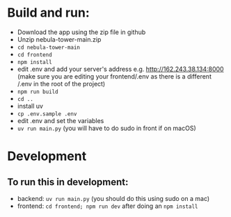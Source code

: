 # Build and run:
- Download the app using the zip file in github
- Unzip nebula-tower-main.zip
- `cd nebula-tower-main`
- `cd frontend`
- `npm install`
- edit .env and add your server's address e.g. http://162.243.38.134:8000 (make sure you are editing your frontend/.env as there is a different /.env in the root of the project)
- `npm run build`
- `cd ..`
- install uv
- `cp .env.sample .env`
- edit .env and set the variables
- `uv run main.py` (you will have to do sudo in front if on macOS)

# Development

## To run this in development:

* backend: `uv run main.py` (you should do this using sudo on a mac)
* frontend: `cd frontend; npm run dev` after doing an `npm install`

